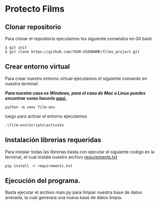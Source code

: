 # Protecto Films
## Clonar repositorio

Para clonar el repositorio ejecutamos los siguiente comandos en Git bash
```
$ git init
$ git clone https://github.com/YOUR-USERNAME/films_project.git
```

## Crear entorno virtual

Para crear nuestro entorno virtual ejecutamos el siguiente comando en nuestra terminal.

***Para nuestro caso es Windows, para el caso de Mac o Linux puedes encontrar como hacerlo [aqui.](https://www.programaenpython.com/miscelanea/crear-entornos-virtuales-en-python/)***

```
python -m venv film-env
```
luego para activar el entorno ejecutamos
```
.\film-env\Scripts\activate
```
## Instalación librerias requeridas

Para instalar todas las librerias basta con ejecutar el siguiente codigo en la terminal, el cual instala nuestro archivo [requirements.txt](https://github.com/Juanma1023/films_project/blob/main/requirements.txt)

```
pip install -r requirements.txt
```
## Ejecución del programa.

Basta ejecutar el archivo main.py para limpiar nuestra base de datos anexada, la cual generara una nueva base de datos limpia.
